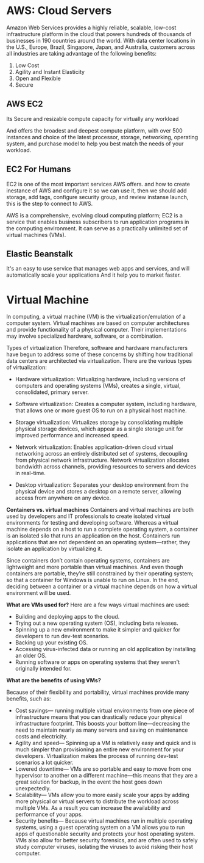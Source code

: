 # AWS: Cloud Servers
Amazon Web Services provides a highly reliable, scalable, low-cost infrastructure platform in the cloud that powers hundreds of thousands of businesses in 190 countries around the world. With data center locations in the U.S., Europe, Brazil, Singapore, Japan, and Australia, customers across all industries are taking advantage of the following benefits:

1. Low Cost
2. Agility and Instant Elasticity
3. Open and Flexible
4. Secure

## AWS EC2

Its Secure and resizable compute capacity for virtually any workload

And offers the broadest and deepest compute platform, with over 500 instances and choice of the latest processor, storage, networking, operating system, and purchase model to help you best match the needs of your workload.

## EC2 For Humans

EC2 is one of the most important services AWS offers. and how to create inestance of AWS and configure it so we can use it, then we should add storage, add tags, configure security group, and review instanse launch, this is the step to connect to AWS.

AWS is a comprehensive, evolving cloud computing platform; EC2 is a service that enables business subscribers to run application programs in the computing environment. It can serve as a practically unlimited set of virtual machines (VMs).

## Elastic Beanstalk

It's an easy to use service that manages web apps and services, and will automatically scale your applications And it help you to market faster.

# Virtual Machine
In computing, a virtual machine (VM) is the virtualization/emulation of a computer system. Virtual machines are based on computer architectures and provide functionality of a physical computer. Their implementations may involve specialized hardware, software, or a combination.

Types of virtualization Therefore, software and hardware manufacturers have begun to address some of these concerns by shifting how traditional data centers are architected via virtualization. There are the various types of virtualization:

- Hardware virtualization: Virtualizing hardware, including versions of computers and operating systems (VMs), creates a single, virtual, consolidated, primary server.

- Software virtualization: Creates a computer system, including hardware, that allows one or more guest OS to run on a physical host machine.

- Storage virtualization: Virtualizes storage by consolidating multiple physical storage devices, which appear as a single storage unit for improved performance and increased speed.

- Network virtualization: Enables application-driven cloud virtual networking across an entirely distributed set of systems, decoupling from physical network infrastructure. Network virtualization allocates bandwidth across channels, providing resources to servers and devices in real-time.

- Desktop virtualization: Separates your desktop environment from the physical device and stores a desktop on a remote server, allowing access from anywhere on any device.

**Containers vs. virtual machines** Containers and virtual machines are both used by developers and IT professionals to create isolated virtual environments for testing and developing software. Whereas a virtual machine depends on a host to run a complete operating system, a container is an isolated silo that runs an application on the host. Containers run applications that are not dependent on an operating system—rather, they isolate an application by virtualizing it.

Since containers don’t contain operating systems, containers are lightweight and more portable than virtual machines. And even though containers are portable, they’re still constrained by their operating system; so that a container for Windows is unable to run on Linux. In the end, deciding between a container or a virtual machine depends on how a virtual environment will be used.

**What are VMs used for?** Here are a few ways virtual machines are used:

- Building and deploying apps to the cloud.
- Trying out a new operating system (OS), including beta releases.
- Spinning up a new environment to make it simpler and quicker for developers to run dev-test scenarios.
- Backing up your existing OS.
- Accessing virus-infected data or running an old application by installing an older OS.
- Running software or apps on operating systems that they weren't originally intended for.

**What are the benefits of using VMs?**

Because of their flexibility and portability, virtual machines provide many benefits, such as:

- Cost savings— running multiple virtual environments from one piece of infrastructure means that you can drastically reduce your physical infrastructure footprint. This boosts your bottom line—decreasing the need to maintain nearly as many servers and saving on maintenance costs and electricity.
- Agility and speed— Spinning up a VM is relatively easy and quick and is much simpler than provisioning an entire new environment for your developers. Virtualization makes the process of running dev-test scenarios a lot quicker.
- Lowered downtime— VMs are so portable and easy to move from one hypervisor to another on a different machine—this means that they are a great solution for backup, in the event the host goes down unexpectedly.
- Scalability— VMs allow you to more easily scale your apps by adding more physical or virtual servers to distribute the workload across multiple VMs. As a result you can increase the availability and performance of your apps.
- Security benefits— Because virtual machines run in multiple operating systems, using a guest operating system on a VM allows you to run apps of questionable security and protects your host operating system. VMs also allow for better security forensics, and are often used to safely study computer viruses, isolating the viruses to avoid risking their host computer.